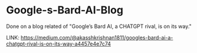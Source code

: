 # Google-s-Bard-AI-Blog

Done on a blog related of "Google’s Bard AI, a CHATGPT rival, is on its way."

LINK: https://medium.com/@akasshkrishnan1811/googles-bard-ai-a-chatgpt-rival-is-on-its-way-a4457e4e7c74


